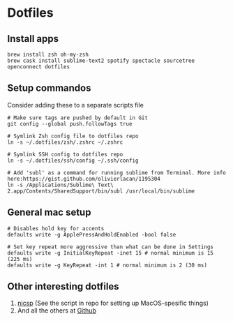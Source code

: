# Dotfiles

## Install apps
```
brew install zsh oh-my-zsh
brew cask install sublime-text2 spotify spectacle sourcetree openconnect dotfiles
```

## Setup commandos 
Consider adding these to a separate scripts file

```
# Make sure tags are pushed by default in Git
git config --global push.followTags true

# Symlink Zsh config file to dotfiles repo
ln -s ~/.dotfiles/zsh/.zshrc ~/.zshrc

# Symlink SSH config to dotfiles repo
ln -s ~/.dotfiles/ssh/config ~/.ssh/config

# Add 'subl' as a command for running sublime from Terminal. More info here:https://gist.github.com/olivierlacan/1195304
ln -s /Applications/Sublime\ Text\ 2.app/Contents/SharedSupport/bin/subl /usr/local/bin/sublime

```

## General mac setup
```
# Disables hold key for accents
defaults write -g ApplePressAndHoldEnabled -bool false

# Set key repeat more aggressive than what can be done in Settings
defaults write -g InitialKeyRepeat -inet 15 # normal minimum is 15 (225 ms)
defaults write -g KeyRepeat -int 1 # normal minimum is 2 (30 ms)
```

## Other interesting dotfiles
1. [nicsp](https://github.com/nicksp/dotfiles/blob/master/osx/set-defaults.sh) (See the script in repo for setting up MacOS-spesific things)
1. And all the others at [Github](https://dotfiles.github.io/)
